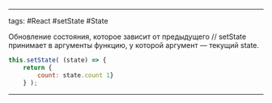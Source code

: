 ____

tags: #React #setState #State 

Обновление состояния, которое зависит от предыдущего 
// setState принимает в аргументы функцию, у которой аргумент — текущий state. 

~~~jsx
this.setState( (state) => { 
	return {
		count: state.count 1} 
	} );
~~~
_____

